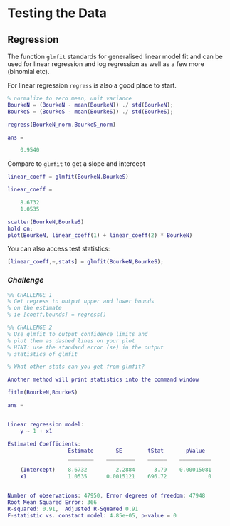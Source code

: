 # Testing the Data

## Regression

The function `glmfit` standards for generalised linear model fit and can be used for linear regression and log regression as well as a few more (binomial etc).

For linear regression `regress` is also a good place to start.

``` Matlab
% normalize to zero mean, unit variance
BourkeN = (BourkeN - mean(BourkeN)) ./ std(BourkeN);
BourkeS = (BourkeS - mean(BourkeS)) ./ std(BourkeS);

regress(BourkeN_norm,BourkeS_norm)

ans =

    0.9540
```

Compare to `glmfit` to get a slope and intercept

``` Matlab
linear_coeff = glmfit(BourkeN,BourkeS)

linear_coeff =

    8.6732
    1.0535

scatter(BourkeN,BourkeS)
hold on;
plot(BourkeN, linear_coeff(1) + linear_coeff(2) * BourkeN)
```

You can also access test statistics:

```Matlab
[linear_coeff,~,stats] = glmfit(BourkeN,BourkeS);
```

### *Challenge*

``` Matlab
%% CHALLENGE 1
% Get regress to output upper and lower bounds 
% on the estimate
% ie [coeff,bounds] = regress()

%% CHALLENGE 2
% Use glmfit to output confidence limits and 
% plot them as dashed lines on your plot
% HINT: use the standard error (se) in the output
% statistics of glmfit

% What other stats can you get from glmfit?
```

``` Matlab
Another method will print statistics into the command window

fitlm(BourkeN,BourkeS)

ans = 


Linear regression model:
    y ~ 1 + x1

Estimated Coefficients:
                   Estimate       SE        tStat       pValue  
                   ________    _________    ______    __________

    (Intercept)    8.6732         2.2884      3.79    0.00015081
    x1             1.0535      0.0015121    696.72             0


Number of observations: 47950, Error degrees of freedom: 47948
Root Mean Squared Error: 366
R-squared: 0.91,  Adjusted R-Squared 0.91
F-statistic vs. constant model: 4.85e+05, p-value = 0
```
